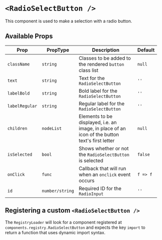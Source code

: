 # `<RadioSelectButton />`

This component is used to make a selection with a radio button.

## Available Props

| Prop           | PropType        | Description                                                                                    | Default  |
| -------------- | --------------- | ---------------------------------------------------------------------------------------------- | -------- |
| `className`    | `string`        | Classes to be added to the rendered `button` class list                                        | `null`   |
| `text`         | `string`        | Text for the `RadioSelectButton`                                                               | `''`     |
| `labelBold`    | `string`        | Bold label for the `RadioSelectButton`                                                         | `''`     |
| `labelRegular` | `string`        | Regular label for the `RadioSelectButton`                                                      | `''`     |
| `children`     | `nodeList`      | Elements to be displayed, i.e. an image, in place of an icon of the button text's first letter | `null`   |
| `isSelected`   | `bool`          | Shows whether or not the `RadioSelectButton` is selected                                       | `false`  |
| `onClick`      | `func`          | Callback that will run when an `onclick` event occurs                                          | `f => f` |
| `id`           | `number/string` | Required ID for the `RadioInput`                                                               | `''`     |

## Registering a custom `<RadioSelectButton />`

The `RegistryLoader` will look for a component registered at `components.registry.RadioSelectButton` and expects the key `import` to return a function that uses dynamic import syntax.
